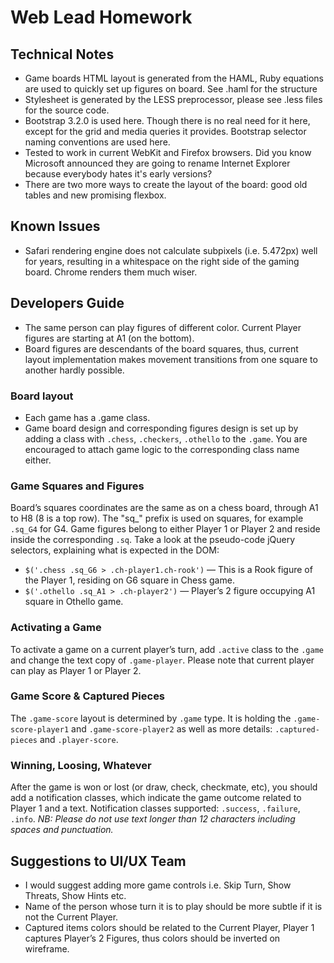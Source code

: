 # Web Lead Homework

## Technical Notes
-   Game boards HTML layout is generated from the HAML, Ruby equations are used to quickly set up figures on board. See .haml for the structure
-   Stylesheet is generated by the LESS preprocessor, please see .less files for the source code.
-   Bootstrap 3.2.0 is used here. Though there is no real need for it here, except for the grid and media queries it provides. Bootstrap selector naming conventions are used here.
-   Tested to work in current WebKit and Firefox browsers. Did you know Microsoft announced they are going to rename Internet Explorer because everybody hates it's early versions?
-   There are two more ways to create the layout of the board: good old tables and new promising flexbox.

## Known Issues
- Safari rendering engine does not calculate subpixels (i.e. 5.472px) well for years, resulting in a whitespace on the right side of the gaming board. Chrome renders them much wiser.

## Developers Guide
-   The same person can play figures of different color. Current Player figures are starting at A1 (on the bottom).
-   Board figures are descendants of the board squares, thus, current layout implementation makes movement transitions from one square to another hardly possible.

### Board layout
- Each game has a .game class.
- Game board design and corresponding figures design is set up by adding a class with  `.chess`, `.checkers`, `.othello` to the `.game`. You are encouraged to attach game logic to the corresponding class name either.

### Game Squares and Figures
Board’s squares coordinates are the same as on a chess board, through A1 to H8 (8 is a top row). The "sq_" prefix is used on squares, for example `.sq_G4` for G4.
Game figures belong to either Player 1 or Player 2 and reside inside the corresponding `.sq`. Take a look at the pseudo-code jQuery selectors, explaining what is expected in the DOM:
-   `$('.chess .sq_G6 > .ch-player1.ch-rook')` — This is a Rook figure of the Player 1, residing on G6 square in Chess game.
-   `$('.othello .sq_A1 > .ch-player2')` — Player’s 2 figure occupying A1 square in Othello game.

### Activating a Game
To activate a game on a current player’s turn, add `.active` class to the `.game` and change the text copy of `.game-player`. Please note that current player can play as Player 1 or Player 2.

### Game Score & Captured Pieces
The `.game-score` layout is determined by `.game` type. It is holding the `.game-score-player1` and `.game-score-player2` as well as more details: `.captured-pieces` and `.player-score`.

### Winning, Loosing, Whatever
After the game is won or lost (or draw, check, checkmate, etc), you should add a notification classes, which indicate the game outcome related to Player 1 and a text. Notification classes supported: `.success`, `.failure`, `.info`.
_NB: Please do not use text longer than 12 characters including spaces and punctuation._

## Suggestions to UI/UX Team
-   I would suggest adding more game controls i.e. Skip Turn, Show Threats, Show Hints etc.
-   Name of the person whose turn it is to play should be more subtle if it is not the Current Player.
-   Captured items colors should be related to the Current Player, Player 1 captures Player’s 2 Figures, thus colors should be inverted on wireframe.